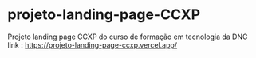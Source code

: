 # projeto-landing-page-CCXP
Projeto landing page CCXP do curso de formação em tecnologia da DNC
link : https://projeto-landing-page-ccxp.vercel.app/
